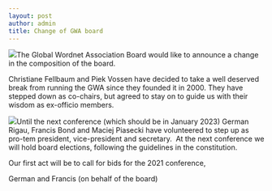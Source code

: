 ```yaml
---
layout: post
author: admin
title: Change of GWA board
---
```


[![](http://globalwordnet.org/wp-content/uploads/2021/11/img026.jpeg.medium-300x193.jpg)](http://globalwordnet.org/wp-content/uploads/2021/11/img026.jpeg.medium.jpg)The
Global Wordnet Association Board would like to announce a change in the
composition of the board. 

Christiane Fellbaum and Piek Vossen have decided to take a well deserved
break from running the GWA since they founded it in 2000. They have
stepped down as co-chairs, but agreed to stay on to guide us with their
wisdom as ex-officio members.

[![](http://globalwordnet.org/wp-content/uploads/2021/11/gwabus-300x199.jpg)](http://globalwordnet.org/wp-content/uploads/2021/11/gwabus.jpg)Until
the next conference (which should be in January 2023) German Rigau,
Francis Bond and Maciej Piasecki have volunteered to step up as pro-tem
president, vice-president and secretary.  At the next conference we will
hold board elections, following the guidelines in the constitution.

Our first act will be to call for bids for the 2021 conference,

German and Francis (on behalf of the board)

 

